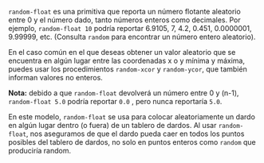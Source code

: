 ﻿`random-float` es una primitiva que reporta un número flotante aleatorio entre 0 y el número dado, tanto números enteros como decimales. Por ejemplo, `random-float 10` podría reportar 6.9105, 7, 4.2, 0.451, 0.0000001, 9.99999, etc. (Consulta `random` para encontrar un número entero aleatorio).

En el caso común en el que deseas obtener un valor aleatorio que se encuentra en algún lugar entre las coordenadas x o y mínima y máxima, puedes usar los procedimientos `random-xcor` y `random-ycor`, que también informan valores no enteros.

**Nota:** debido a que `random-float` devolverá un número entre 0 y (n-1), `random-float 5.0` podría reportar `0.0` , pero nunca reportaría `5.0`.

En este modelo, `random-float` se usa para colocar aleatoriamente un dardo en algún lugar dentro (o fuera) de un tablero de dardos. Al usar `random-float`, nos aseguramos de que el dardo pueda caer en todos los puntos posibles del tablero de dardos, no solo en puntos enteros como `random` que produciría random.